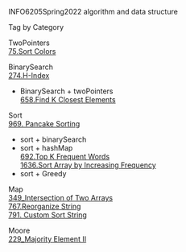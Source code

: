 INFO6205Spring2022
algorithm and data structure

Tag by Category

TwoPointers  
[75.Sort Colors](https://leetcode-cn.com/problems/sort-colors/)

BinarySearch  
[274.H-Index](https://leetcode-cn.com/problems/h-index/)
+ BinarySearch + twoPointers  
[658.Find K Closest Elements](https://leetcode-cn.com/problems/find-k-closest-elements/)

Sort  
[969. Pancake Sorting](https://leetcode-cn.com/problems/pancake-sorting/)
+ sort + binarySearch  
+ sort + hashMap  
[692.Top K Frequent Words](https://leetcode-cn.com/problems/top-k-frequent-words/)  
[1636.Sort Array by Increasing Frequency](https://leetcode-cn.com/problems/sort-array-by-increasing-frequency/)
+ sort + Greedy  

Map  
[349_Intersection of Two Arrays](https://leetcode-cn.com/problems/intersection-of-two-arrays/)  
[767.Reorganize String](https://leetcode-cn.com/problems/reorganize-string/)  
[791. Custom Sort String](https://leetcode-cn.com/problems/custom-sort-string/)  

Moore  
[229_Majority Element II](https://leetcode-cn.com/problems/majority-element-ii/)

 
